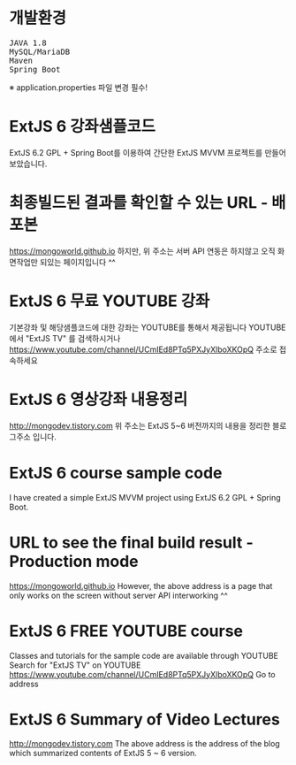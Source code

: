 # 개발환경
<pre>
JAVA 1.8
MySQL/MariaDB
Maven
Spring Boot
</pre>
 
※ application.properties 파일 변경 필수!

# ExtJS 6 강좌샘플코드
ExtJS 6.2 GPL + Spring Boot를 이용하여 간단한 ExtJS MVVM 프로젝트를 만들어보았습니다.

# 최종빌드된 결과를 확인할 수 있는 URL - 배포본
https://mongoworld.github.io
하지만, 위 주소는 서버 API 연동은 하지않고 오직 화면작업만 되있는 페이지입니다 ^^

# ExtJS 6 무료 YOUTUBE 강좌
기본강좌 및 해당샘플코드에 대한 강좌는 YOUTUBE를 통해서 제공됩니다
YOUTUBE에서 "ExtJS TV" 를 검색하시거나
https://www.youtube.com/channel/UCmIEd8PTq5PXJyXlboXKOpQ 
주소로 접속하세요

# ExtJS 6 영상강좌 내용정리
http://mongodev.tistory.com
위 주소는 ExtJS 5~6 버전까지의 내용을 정리한 블로그주소 입니다.

# ExtJS 6 course sample code
I have created a simple ExtJS MVVM project using ExtJS 6.2 GPL + Spring Boot.

# URL to see the final build result - Production mode
https://mongoworld.github.io
However, the above address is a page that only works on the screen without server API interworking ^^

# ExtJS 6 FREE YOUTUBE course
Classes and tutorials for the sample code are available through YOUTUBE
Search for "ExtJS TV" on YOUTUBE
https://www.youtube.com/channel/UCmIEd8PTq5PXJyXlboXKOpQ
Go to address

# ExtJS 6 Summary of Video Lectures
http://mongodev.tistory.com
The above address is the address of the blog which summarized contents of ExtJS 5 ~ 6 version.
